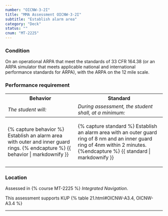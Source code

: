 ```yaml
---
number: "OICNW-3-2I"
title: "MMA Assessment OICNW-3-2I"
subtitle: "Establish alarm area"
category: "Deck"
status: ""
cnum: "MT-2225"
---
```

### Condition

On an operational ARPA that meet the standards of 33 CFR 164.38 (or an ARPA simulator that meets applicable national and international performance standards for ARPA), with the ARPA on the 12 mile scale.

### Performance requirement 

<table width='100%' class='Guidelines'>
 <thead>
 <tr>
     <th class='thirty'>Behavior</th>
     <th class='seventy'>Standard</th>
 </tr>
 <tr>
     <td><em>The student will:</em></td>
     <td><em>During assessment, the student shall, at a minimum:</em></td>
 </tr>
 </thead>
 <tbody>
 

<tr><td>

{% capture behavior %}
Establish an alarm area with outer and inner guard rings.
{% endcapture %}
{{ behavior | markdownify }}

</td><td>

{% capture standard %}
Establish an alarm area with an outer guard ring of 8 nm and an inner guard ring of 4nm within 2 minutes.
{%endcapture %}
{{ standard | markdownify }}

</td></tr>



 </tbody>
 </table>

### Location

Assessed in  {% course  MT-2225 %}  *Integrated Navigation*.

This assessment supports KUP {% table 21.html#OICNW-A3.4, OICNW-A3.4 %}

***

